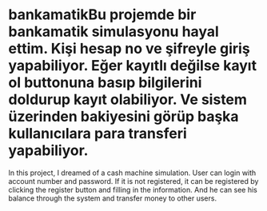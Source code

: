 # bankamatikBu projemde bir bankamatik simulasyonu hayal ettim. Kişi hesap no ve şifreyle giriş yapabiliyor. Eğer kayıtlı değilse kayıt ol buttonuna basıp bilgilerini doldurup kayıt olabiliyor. Ve sistem üzerinden bakiyesini görüp başka kullanıcılara para transferi yapabiliyor.
In this project, I dreamed of a cash machine simulation. User can login with account number and password. If it is not registered, it can be registered by clicking the register button and filling in the information. And he can see his balance through the system and transfer money to other users.
